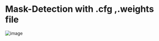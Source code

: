 # Mask-Detection with .cfg ,.weights file
![image](https://user-images.githubusercontent.com/63494351/156134001-b66f064b-55fd-4929-933f-2db7abfbf4cb.png)
